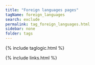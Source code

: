 ```yaml
---
title: "Foreign languages pages"
tagName: foreign_languages
search: exclude
permalink: tag_foreign_languages.html
sidebar: none
folder: tags
---
```

{% include taglogic.html %}

{% include links.html %}